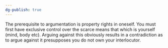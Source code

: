 ```yaml
---
dg-publish: true
---
```

The prerequisite to argumentation is property rights in oneself. You must first have exclusive control over the scarce means that which is yourself (mind, body etc).
Arguing against this obviously results in a contradiction as to argue against it presupposes you do not own your interlocutor.